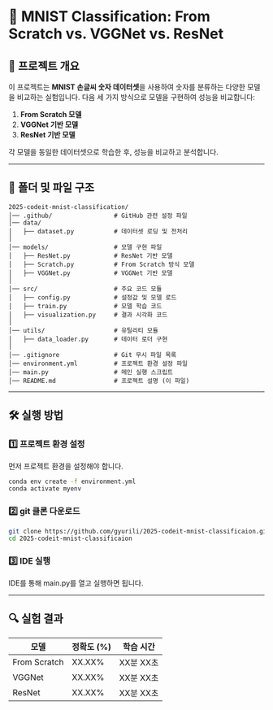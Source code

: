 # 📌 MNIST Classification: From Scratch vs. VGGNet vs. ResNet

## 📖 프로젝트 개요
이 프로젝트는 **MNIST 손글씨 숫자 데이터셋**을 사용하여 숫자를 분류하는 다양한 모델을 비교하는 실험입니다.
다음 세 가지 방식으로 모델을 구현하여 성능을 비교합니다:

1. **From Scratch 모델**
2. **VGGNet 기반 모델**
3. **ResNet 기반 모델**

각 모델을 동일한 데이터셋으로 학습한 후, 성능을 비교하고 분석합니다.

---

## 📂 폴더 및 파일 구조
```
2025-codeit-mnist-classification/
│── .github/                 # GitHub 관련 설정 파일
│── data/
│   ├── dataset.py           # 데이터셋 로딩 및 전처리
│
│── models/                  # 모델 구현 파일
│   ├── ResNet.py            # ResNet 기반 모델
│   ├── Scratch.py           # From Scratch 방식 모델
│   ├── VGGNet.py            # VGGNet 기반 모델
│
│── src/                     # 주요 코드 모듈
│   ├── config.py            # 설정값 및 모델 로드
│   ├── train.py             # 모델 학습 코드
│   ├── visualization.py     # 결과 시각화 코드
│
│── utils/                   # 유틸리티 모듈
│   ├── data_loader.py       # 데이터 로더 구현
│
│── .gitignore               # Git 무시 파일 목록
│── environment.yml          # 프로젝트 환경 설정 파일
│── main.py                  # 메인 실행 스크립트
│── README.md                # 프로젝트 설명 (이 파일)
```

---

## 🛠 실행 방법
### 1️⃣ **프로젝트 환경 설정**
먼저 프로젝트 환경을 설정해야 합니다.
```bash
conda env create -f environment.yml
conda activate myenv
```

### 2️⃣ **git 클론 다운로드**
```bash
git clone https://github.com/gyurili/2025-codeit-mnist-classificaion.git
cd 2025-codeit-mnist-classificaion
```

### 3️⃣ **IDE 실행**
IDE를 통해 main.py를 열고 실행하면 됩니다.

---

## 🔍 실험 결과
| 모델         | 정확도 (%) | 학습 시간 |
|-------------|----------|----------|
| From Scratch | XX.XX%   | XX분 XX초 |
| VGGNet      | XX.XX%   | XX분 XX초 |
| ResNet      | XX.XX%   | XX분 XX초 |
